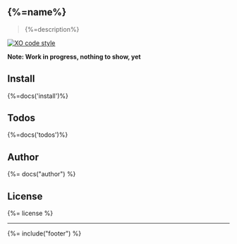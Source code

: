## {%=name%}
> {%=description%}

[![XO code style](https://img.shields.io/badge/code_style-XO-space-5ed9c7.svg)](https://github.com/sindresorhus/xo-space)

**Note: Work in progress, nothing to show, yet**

## Install
{%=docs('install')%}

## Todos
{%=docs('todos')%}

## Author
{%= docs("author") %}

## License
{%= license %}

***

{%= include("footer") %}

